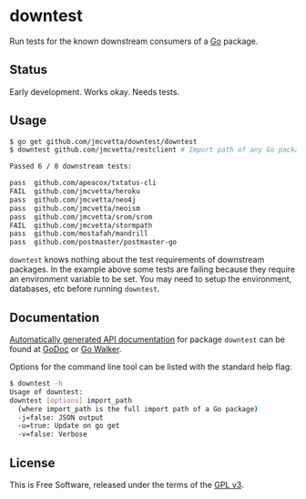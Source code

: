 downtest
========

Run tests for the known downstream consumers of a [Go](http://golang.org)
package.


## Status

Early development.  Works okay.  Needs tests.


## Usage

```bash
$ go get github.com/jmcvetta/downtest/downtest
$ downtest github.com/jmcvetta/restclient # Import path of any Go package

Passed 6 / 8 downstream tests:

pass  github.com/apeacox/txtatus-cli
FAIL  github.com/jmcvetta/heroku
pass  github.com/jmcvetta/neo4j
pass  github.com/jmcvetta/neoism
pass  github.com/jmcvetta/srom/srom
FAIL  github.com/jmcvetta/stormpath
pass  github.com/mostafah/mandrill
pass  github.com/postmaster/postmaster-go

```

`downtest` knows nothing about the test requirements of downstream packages.
In the example above some tests are failing because they require an environment
variable to be set.  You may need to setup the environment, databases, etc
before running `downtest`.


## Documentation

[Automatically generated API
documentation](http://godoc.org/github.com/jmcvetta/downtest) for package
`downtest` can be found at
[GoDoc](http://godoc.org/github.com/jmcvetta/downtest) or [Go
Walker](http://gowalker.org/github.com/jmcvetta/downtest).

Options for the command line tool can be listed with the standard help flag:

```bash
$ downtest -h
Usage of downtest:
downtest [options] import_path
  (where import_path is the full import path of a Go package)
  -j=false: JSON output
  -u=true: Update on go get
  -v=false: Verbose
```


## License

This is Free Software, released under the terms of the [GPL
v3](http://www.gnu.org/copyleft/gpl.html).
